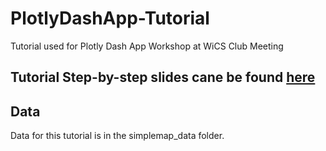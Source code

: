# PlotlyDashApp-Tutorial
Tutorial used for Plotly Dash App Workshop at WiCS Club Meeting

## Tutorial Step-by-step slides cane be found [here](https://tinyurl.com/stepbystepcode)

## Data
Data for this tutorial is in the simplemap_data folder.

